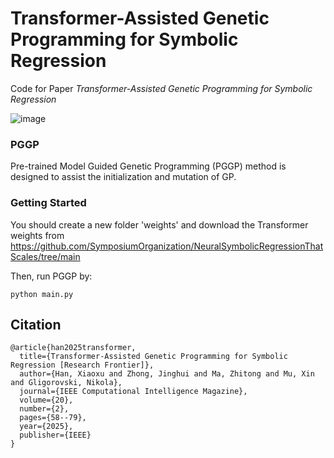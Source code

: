 # Transformer-Assisted Genetic Programming for Symbolic Regression

Code for Paper *Transformer-Assisted Genetic Programming for Symbolic Regression*

![image]([https://github.com/xiaoxuh/pggp_codes/blob/main/framework.png])

### PGGP
Pre-trained Model Guided Genetic Programming (PGGP) method is designed to assist the initialization and mutation of GP.





### Getting Started

You should create a new folder 'weights' and download the Transformer weights from https://github.com/SymposiumOrganization/NeuralSymbolicRegressionThatScales/tree/main

Then, run PGGP by:
```
python main.py
```



## Citation

```
@article{han2025transformer,
  title={Transformer-Assisted Genetic Programming for Symbolic Regression [Research Frontier]},
  author={Han, Xiaoxu and Zhong, Jinghui and Ma, Zhitong and Mu, Xin and Gligorovski, Nikola},
  journal={IEEE Computational Intelligence Magazine},
  volume={20},
  number={2},
  pages={58--79},
  year={2025},
  publisher={IEEE}
}
```
